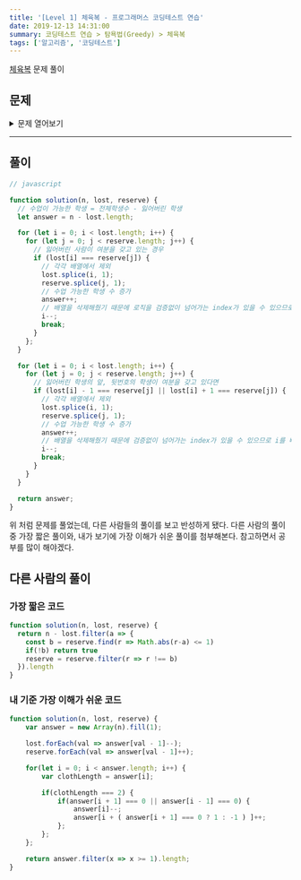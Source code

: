 ```yaml
---
title: '[Level 1] 체육복 - 프로그래머스 코딩테스트 연습'
date: 2019-12-13 14:31:00
summary: 코딩테스트 연습 > 탐욕법(Greedy) > 체육복
tags: ['알고리즘', '코딩테스트']
---
```


[체육복](https://programmers.co.kr/learn/courses/30/lessons/42862) 문제 풀이

## 문제

<details>
  <summary>문제 열어보기</summary>

점심시간에 도둑이 들어, 일부 학생이 체육복을 도난당했습니다. 다행히 여벌 체육복이 있는 학생이 이들에게 체육복을 빌려주려 합니다. 학생들의 번호는 체격 순으로 매겨져 있어, 바로 앞번호의 학생이나 바로 뒷번호의 학생에게만 체육복을 빌려줄 수 있습니다. 예를 들어, 4번 학생은 3번 학생이나 5번 학생에게만 체육복을 빌려줄 수 있습니다. 체육복이 없으면 수업을 들을 수 없기 때문에 체육복을 적절히 빌려 최대한 많은 학생이 체육수업을 들어야 합니다.

전체 학생의 수 n, 체육복을 도난당한 학생들의 번호가 담긴 배열 lost, 여벌의 체육복을 가져온 학생들의 번호가 담긴 배열 reserve가 매개변수로 주어질 때, 체육수업을 들을 수 있는 학생의 최댓값을 return 하도록 solution 함수를 작성해주세요.

### 제한사항

* 전체 학생의 수는 2명 이상 30명 이하입니다.
* 체육복을 도난당한 학생의 수는 1명 이상 n명 이하이고 중복되는 번호는 없습니다.
* 여벌의 체육복을 가져온 학생의 수는 1명 이상 n명 이하이고 중복되는 번호는 없습니다.
* 여벌 체육복이 있는 학생만 다른 학생에게 체육복을 빌려줄 수 있습니다.
* 여벌 체육복을 가져온 학생이 체육복을 도난당했을 수 있습니다. 이때 이 학생은 체육복을 하나만 도난당했다고 가정하며, 남은 체육복이 하나이기에 다른 학생에게는 체육복을 빌려줄 수 없습니다.

### 입출력 예

n | lost | reserve | return
--- | --- | --- | ---
5 | [2, 4] | [1, 3, 5] | 5
5 | [2, 4] | [3] | 4
3 | [3] | [1] | 2
5 | [2, 4] | [2] | 4

### 입출력 예 설명

#### 입출력 예 #1

1번 학생이 2번 학생에게 체육복을 빌려주고, 3번 학생이나 5번 학생이 4번 학생에게 체육복을 빌려주면 학생 5명이 체육수업을 들을 수 있습니다.

#### 입출력 예 #2

3번 학생이 2번 학생이나 4번 학생에게 체육복을 빌려주면 학생 4명이 체육수업을 들을 수 있습니다.

#### 입출력 예 #3

생략

#### 입출력 예 #4

`khwan 추가 테스트 케이스`
체육복을 잃어버린 학생이 여분을 갖고있는 케이스가 있으므로 테스트 케이스를 추가해주었습니다.  
2번학생이 잃어버렸지만 여분 또한 가지고 있으므로 4번 학생만 체육복이 없는 결과를 갖고, 총 4명만 수업을 들을 수 있습니다.

</details>

------

## 풀이

```javascript
// javascript

function solution(n, lost, reserve) {
  // 수업이 가능한 학생 = 전체학생수 - 잃어버린 학생
  let answer = n - lost.length;

  for (let i = 0; i < lost.length; i++) {
    for (let j = 0; j < reserve.length; j++) {
      // 잃어버린 사람이 여분을 갖고 있는 경우
      if (lost[i] === reserve[j]) {
        // 각각 배열에서 제외
        lost.splice(i, 1);
        reserve.splice(j, 1);
        // 수업 가능한 학생 수 증가
        answer++;
        // 배열을 삭제해줬기 때문에 로직을 검증없이 넘어가는 index가 있을 수 있으므로 i를 빼줌
        i--;
        break;
      }
    };
  }

  for (let i = 0; i < lost.length; i++) {
    for (let j = 0; j < reserve.length; j++) {
      // 잃어버린 학생의 앞, 뒷번호의 학생이 여분을 갖고 있다면
      if (lost[i] - 1 === reserve[j] || lost[i] + 1 === reserve[j]) {
        // 각각 배열에서 제외
        lost.splice(i, 1);
        reserve.splice(j, 1);
        // 수업 가능한 학생 수 증가
        answer++;
        // 배열을 삭제해줬기 때문에 검증없이 넘어가는 index가 있을 수 있으므로 i를 빼줌
        i--;
        break;
      }
    }
  }

  return answer;
}
```

위 처럼 문제를 풀었는데, 다른 사람들의 풀이를 보고 반성하게 됐다. 다른 사람의 풀이 중 가장 짧은 풀이와, 내가 보기에 가장 이해가 쉬운 풀이를 첨부해본다. 참고하면서 공부를 많이 해야겠다.

## 다른 사람의 풀이

### 가장 짧은 코드

```javascript
function solution(n, lost, reserve) {      
  return n - lost.filter(a => {
    const b = reserve.find(r => Math.abs(r-a) <= 1)
    if(!b) return true
    reserve = reserve.filter(r => r !== b)
  }).length
}
```

### 내 기준 가장 이해가 쉬운 코드
```javascript
function solution(n, lost, reserve) {
    var answer = new Array(n).fill(1);

    lost.forEach(val => answer[val - 1]--);
    reserve.forEach(val => answer[val - 1]++);

    for(let i = 0; i < answer.length; i++) {
        var clothLength = answer[i];

        if(clothLength === 2) {
            if(answer[i + 1] === 0 || answer[i - 1] === 0) {
                answer[i]--;
                answer[i + ( answer[i + 1] === 0 ? 1 : -1 ) ]++;
            };
        };
    };

    return answer.filter(x => x >= 1).length;
}
```
